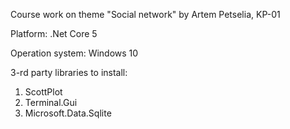 Course work on theme "Social network"
by Artem Petselia, KP-01

Platform: .Net Core 5

Operation system: Windows 10

3-rd party libraries to install: 
1. ScottPlot
2. Terminal.Gui
3. Microsoft.Data.Sqlite